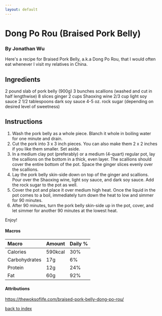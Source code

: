 ```yaml
---
layout: default
---
```


# Dong Po Rou (Braised Pork Belly)
### By Jonathan Wu

Here's a recipe for Braised Pork Belly, a.k.a Dong Po Rou, that I would often eat whenever I visit my relatives in China.

## Ingredients
2 pound slab of pork belly (900g)
3 bunches scallions (washed and cut in half lengthwise)
8 slices ginger
2 cups Shaoxing wine
2/3 cup light soy sauce
2 1/2 tablespoons dark soy sauce
4-5 oz. rock sugar (depending on desired level of sweetness)

## Instructions
1. Wash the pork belly as a whole piece. Blanch it whole in boiling water for one minute and drain.
2. Cut the pork into 3 x 3 inch pieces. You can also make them 2 x 2 inches if you like them smaller. Set aside.
3. In a medium clay pot (preferably) or a medium (4-quart) regular pot, lay the scallions on the bottom in a thick, even layer. The scallions should cover the entire bottom of the pot. Space the ginger slices evenly over the scallions.
4. Lay the pork belly skin-side down on top of the ginger and scallions. Pour over the Shaoxing wine, light soy sauce, and dark soy sauce. Add the rock sugar to the pot as well.
5. Cover the pot and place it over medium high heat. Once the liquid in the pot comes to a boil, immediately turn down the heat to low and simmer for 90 minutes.
6. After 90 minutes, turn the pork belly skin-side up in the pot, cover, and let simmer for another 90 minutes at the lowest heat.

Enjoy!

#### Macros
| Macro         | Amount  | Daily % |
|:--------------|:--------|:--------|
| Calories      | 590kcal | 30%     |
| Carbohydrates | 17g     | 6%      |
| Protein       | 12g     | 24%     |
| Fat           | 60g     | 92%     |

#### Attributions
https://thewoksoflife.com/braised-pork-belly-dong-po-rou/

<!--
Keep this link to return to the index
-->
[back to index](../)